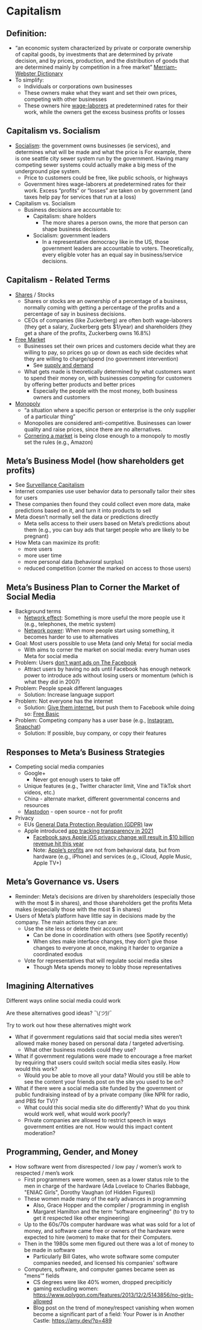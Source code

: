 # Capitalism

## Definition:
- “an economic system characterized by private or corporate ownership of capital goods, by investments that are determined by private decision, and by prices, production, and the distribution of goods that are determined mainly by competition in a free market” [Merriam-Webster Dictionary](https://www.merriam-webster.com/dictionary/capitalism)
- To simplify:
  - Individuals or corporations own businesses
  - These owners make what they want and set their own prices, competing with other businesses
  - These owners hire [wage-laborers](https://www.merriam-webster.com/dictionary/capitalism) at predetermined rates for their work, while the owners get the excess business profits or losses

## Capitalism vs. Socialism
- [Socialism](https://www.merriam-webster.com/dictionary/socialism): the government owns businesses (ie services), and determines what will be made and what the price is
For example, there is one seattle city sewer system run by the government. Having many competing sewer systems could actually make a big mess of the underground pipe system.
  - Price to customers could be free, like public schools, or highways
  - Government hires wage-laborers at predetermined rates for their work. Excess “profits” or “losses” are taken on by government (and taxes help pay for services that run at a loss)
- Capitalism vs. Socialism
  - Business decisions are accountable to:
    - Capitalism: share holders
      - The more shares a person owns, the more that person can shape business decisions.
    - Socialism: government leaders
      - In a representative democracy like in the US, those government leaders are accountable to voters. Theoretically, every eligible voter has an equal say in business/service decisions.

## Capitalism - Related Terms
- [Shares](https://en.wikipedia.org/wiki/Share_(finance)) / Stocks
  - Shares or stocks are an ownership of a percentage of a business, normally coming with getting a percentage of the profits and a percentage of say in business decisions.
  - CEOs of companies (like Zuckerberg) are often both wage-laborers (they get a salary, Zuckerberg gets $1/year) and shareholders (they get a share of the profits, Zuckerberg owns 16.8%)
- [Free Market](https://en.wikipedia.org/wiki/Free_market)
  - Businesses set their own prices and customers decide what they are willing to pay, so prices go up or down as each side decides what they are willing to charge/spend (no government intervention)
    - See [supply and demand](https://en.wikipedia.org/wiki/Supply_and_demand)
  - What gets made is theoretically determined by what customers want to spend their money on, with businesses competing for customers by offering better products and better prices
    - Especially the people with the most money, both business owners and customers
- [Monopoly](https://en.wikipedia.org/wiki/Monopoly)
  - “a situation where a specific person or enterprise is the only supplier of a particular thing”
  - Monopolies are considered anti-competitive. Businesses can lower quality and raise prices, since there are no alternatives.
  - [Cornering a market](https://www.investopedia.com/terms/c/corneramarket.asp) is being close enough to a monopoly to mostly set the rules (e.g., Amazon)

## Meta’s Business Model (how shareholders get profits)
- See [Surveillance Capitalism](https://nymag.com/intelligencer/2019/02/shoshana-zuboff-q-and-a-the-age-of-surveillance-capital.html)
- Internet companies use user behavior data to personally tailor their sites for users
- These companies then found they could collect even more data, make predictions based on it, and turn it into products to sell
- Meta doesn’t normally sell the data or predictions directly
  - Meta sells access to their users based on Meta’s predictions about them (e.g., you can buy ads that target people who are likely to be pregnant)
- How Meta can maximize its profit:
  - more users
  - more user time
  - more personal data (behavioral surplus)
  - reduced competition (corner the marked on access to those users)

## Meta’s Business Plan to Corner the Market of Social Media
- Background terms
  - [Network effect](https://en.wikipedia.org/wiki/Network_effect): Something is more useful the more people use it (e.g., telephones, the metric system)
  - [Network power](https://alliance-primo.hosted.exlibrisgroup.com/permalink/f/kjtuig/CP71119582520001451): When more people start using something, it becomes harder to use to alternatives
- Goal: Most users possible to use Meta (and only Meta) for social media
  - With aims to corner the market on social media: every human uses Meta for social media
- Problem: Users [don’t want ads on The Facebook](https://www.youtube.com/watch?v=k5fJmkv02is)
  - Attract users by having no ads until Facebook has enough network power to introduce ads without losing users or momentum (which is what they did in 2007)
- Problem: People speak different languages
  - Solution: Increase language support
- Problem: Not everyone has the internet
  - Solution: [Give them internet](https://time.com/facebook-world-plan/), but push them to Facebook while doing so: [Free Basic](https://www.theguardian.com/technology/2017/jul/27/facebook-free-basics-developing-markets)
- Problem: Competing company has a user base (e.g., [Instagram, Snapchat](https://www.businessinsider.com/mark-zuckerberg-grilled-on-facebook-copying-instagram-snapchat-2020-7))
  - Solution: If possible, buy company, or copy their features

## Responses to Meta’s Business Strategies
- Competing social media companies
  - Google+
    - Never got enough users to take off
  - Unique features (e.g., Twitter character limit, Vine and TikTok short videos, etc.)
  - China - alternate market, different governmental concerns and resources
  - [Mastodon](https://en.wikipedia.org/wiki/Mastodon_(software)) - open source - not for profit
- Privacy
  - EUs [General Data Protection Regulation (GDPR)](https://en.wikipedia.org/wiki/General_Data_Protection_Regulation) law
  - Apple introduced [app tracking transparency in 2021](http://theverge.com/2021/12/11/22828713/apple-app-tracking-transparancy-psa-privacy-ads-cohorts)
    - [Facebook says Apple iOS privacy change will result in $10 billion revenue hit this year](https://www.cnbc.com/2022/02/02/facebook-says-apple-ios-privacy-change-will-cost-10-billion-this-year.html)
    - Note: [Apple’s profits](https://www.investopedia.com/how-apple-makes-money-4798689) are not from behavioral data, but from hardware (e.g., iPhone) and services (e.g., iCloud, Apple Music, Apple TV+)

## Meta’s Governance vs. Users
- Reminder: Meta’s decisions are driven by shareholders (especially those with the most $ in shares), and those shareholders get the profits Meta makes (especially those with the most $ in shares)
- Users of Meta’s platform have little say in decisions made by the company. The main actions they can are:
  - Use the site less or delete their account
    - Can be done in coordination with others (see Spotify recently)
    - When sites make interface changes, they don’t give those changes to everyone at once, making it harder to organize a coordinated exodus
  - Vote for representatives that will regulate social media sites
    - Though Meta spends money to lobby those representatives


## Imagining Alternatives

Different ways online social media could work

Are these alternatives good ideas? ¯\\_(ツ)_/¯

Try to work out how these alternatives might work

- What if government regulations said that social media sites weren’t allowed make money based on personal data / targeted advertising.
  - What other business models could they use?
- What if government regulations were made to encourage a free market by requiring that users could switch social media sites easily. How would this work?
  - Would you be able to move all your data? Would you still be able to see the content your friends post on the site you used to be on?
- What if there were a social media site funded by the government or public fundraising instead of by a private company (like NPR for radio, and PBS for TV)?
  - What could this social media site do differently? What do you think would work well, what would work poorly?
  - Private companies are allowed to restrict speech in ways government entities are not. How would this impact content moderation?

## Programming, Gender, and Money
- How software went from disrespected / low pay / women’s work to respected / men’s work
  - First programmers were women, seen as a lower status role to the men in charge of the hardware (Ada Lovelace to Charles Babbage, "ENIAC Girls", Dorothy Vaughan (of Hidden Figures))
  - These women made many of the early advances in programming
    - Also, Grace Hopper and the compiler / programming in english
    - Margaret Hamilton and the term “software engineering” (to try to get it respected like other engineering)
  - Up to the 60s/70s computer hardware was what was sold for a lot of money, and software came free or owners of the hardware were expected to hire (women) to make that for their Computers.
  - Then in the 1980s some men figured out there was a lot of money to be made in software
    - Particularly Bill Gates, who wrote software some computer companies needed, and licensed his companies' software
  - Computers, software, and computer games became seen as "mens'" fields
    - CS degrees were like 40% women, dropped precipiticly
    - gaming excluding women: https://www.polygon.com/features/2013/12/2/5143856/no-girls-allowed
    - Blog post on the trend of money/respect vanishing when women become a significant part of a field: Your Power is in Another Castle: https://amy.dev/?p=489
